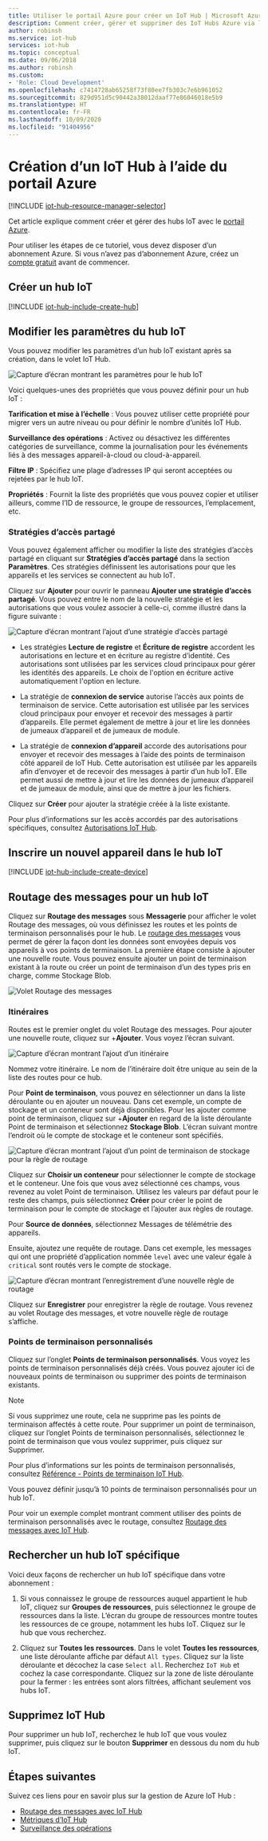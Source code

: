 ```yaml
---
title: Utiliser le portail Azure pour créer un IoT Hub | Microsoft Azure
description: Comment créer, gérer et supprimer des IoT Hubs Azure via le portail Azure. Inclut des informations sur les niveaux de tarification, l’évolutivité, la sécurité et la configuration de la messagerie.
author: robinsh
ms.service: iot-hub
services: iot-hub
ms.topic: conceptual
ms.date: 09/06/2018
ms.author: robinsh
ms.custom:
- 'Role: Cloud Development'
ms.openlocfilehash: c7414728ab65258f73f80ee7fb303c7e6b961052
ms.sourcegitcommit: 829d951d5c90442a38012daaf77e86046018e5b9
ms.translationtype: HT
ms.contentlocale: fr-FR
ms.lasthandoff: 10/09/2020
ms.locfileid: "91404956"
---
```

# <a name="create-an-iot-hub-using-the-azure-portal"></a>Création d’un IoT Hub à l’aide du portail Azure

[!INCLUDE [iot-hub-resource-manager-selector](../../includes/iot-hub-resource-manager-selector.md)]

Cet article explique comment créer et gérer des hubs IoT avec le [portail Azure](https://portal.azure.com).

Pour utiliser les étapes de ce tutoriel, vous devez disposer d’un abonnement Azure. Si vous n’avez pas d’abonnement Azure, créez un [compte gratuit](https://azure.microsoft.com/free/?WT.mc_id=A261C142F) avant de commencer.

## <a name="create-an-iot-hub"></a>Créer un hub IoT

[!INCLUDE [iot-hub-include-create-hub](../../includes/iot-hub-include-create-hub.md)]

## <a name="change-the-settings-of-the-iot-hub"></a>Modifier les paramètres du hub IoT

Vous pouvez modifier les paramètres d’un hub IoT existant après sa création, dans le volet IoT Hub.

![Capture d’écran montrant les paramètres pour le hub IoT](./media/iot-hub-create-through-portal/iot-hub-settings-panel.png)

Voici quelques-unes des propriétés que vous pouvez définir pour un hub IoT :

**Tarification et mise à l’échelle** : Vous pouvez utiliser cette propriété pour migrer vers un autre niveau ou pour définir le nombre d’unités IoT Hub. 

**Surveillance des opérations** : Activez ou désactivez les différentes catégories de surveillance, comme la journalisation pour les événements liés à des messages appareil-à-cloud ou cloud-à-appareil.

**Filtre IP** : Spécifiez une plage d’adresses IP qui seront acceptées ou rejetées par le hub IoT.

**Propriétés** : Fournit la liste des propriétés que vous pouvez copier et utiliser ailleurs, comme l’ID de ressource, le groupe de ressources, l’emplacement, etc.

### <a name="shared-access-policies"></a>Stratégies d’accès partagé

Vous pouvez également afficher ou modifier la liste des stratégies d’accès partagé en cliquant sur **Stratégies d’accès partagé** dans la section **Paramètres**. Ces stratégies définissent les autorisations pour que les appareils et les services se connectent au hub IoT. 

Cliquez sur **Ajouter** pour ouvrir le panneau **Ajouter une stratégie d’accès partagé**.  Vous pouvez entre le nom de la nouvelle stratégie et les autorisations que vous voulez associer à celle-ci, comme illustré dans la figure suivante :

![Capture d’écran montrant l’ajout d’une stratégie d’accès partagé](./media/iot-hub-create-through-portal/iot-hub-add-shared-access-policy.png)

* Les stratégies **Lecture de registre** et **Écriture de registre** accordent les autorisations en lecture et en écriture au registre d’identité. Ces autorisations sont utilisées par les services cloud principaux pour gérer les identités des appareils. Le choix de l'option en écriture active automatiquement l'option en lecture.

* La stratégie de **connexion de service** autorise l’accès aux points de terminaison de service. Cette autorisation est utilisée par les services cloud principaux pour envoyer et recevoir des messages à partir d’appareils. Elle permet également de mettre à jour et lire les données de jumeaux d’appareil et de jumeaux de module.

* La stratégie de **connexion d’appareil** accorde des autorisations pour envoyer et recevoir des messages à l’aide des points de terminaison côté appareil de IoT Hub. Cette autorisation est utilisée par les appareils afin d’envoyer et de recevoir des messages à partir d’un hub IoT. Elle permet aussi de mettre à jour et lire les données de jumeaux d’appareil et de jumeaux de module, ainsi que de mettre à jour les fichiers.

Cliquez sur **Créer** pour ajouter la stratégie créée à la liste existante.

Pour plus d’informations sur les accès accordés par des autorisations spécifiques, consultez [Autorisations IoT Hub](./iot-hub-devguide-security.md#iot-hub-permissions).

## <a name="register-a-new-device-in-the-iot-hub"></a>Inscrire un nouvel appareil dans le hub IoT

[!INCLUDE [iot-hub-include-create-device](../../includes/iot-hub-include-create-device.md)]

## <a name="message-routing-for-an-iot-hub"></a>Routage des messages pour un hub IoT

Cliquez sur **Routage des messages** sous **Messagerie** pour afficher le volet Routage des messages, où vous définissez les routes et les points de terminaison personnalisés pour le hub. Le [routage des messages](iot-hub-devguide-messages-d2c.md) vous permet de gérer la façon dont les données sont envoyées depuis vos appareils à vos points de terminaison. La première étape consiste à ajouter une nouvelle route. Vous pouvez ensuite ajouter un point de terminaison existant à la route ou créer un point de terminaison d’un des types pris en charge, comme Stockage Blob. 

![Volet Routage des messages](./media/iot-hub-create-through-portal/iot-hub-message-routing.png)

### <a name="routes"></a>Itinéraires

Routes est le premier onglet du volet Routage des messages. Pour ajouter une nouvelle route, cliquez sur +**Ajouter**. Vous voyez l’écran suivant. 

![Capture d’écran montrant l’ajout d’un itinéraire](./media/iot-hub-create-through-portal/iot-hub-add-route-storage-endpoint.png)

Nommez votre itinéraire. Le nom de l’itinéraire doit être unique au sein de la liste des routes pour ce hub. 

Pour **Point de terminaison**, vous pouvez en sélectionner un dans la liste déroulante ou en ajouter un nouveau. Dans cet exemple, un compte de stockage et un conteneur sont déjà disponibles. Pour les ajouter comme point de terminaison, cliquez sur +**Ajouter** en regard de la liste déroulante Point de terminaison et sélectionnez **Stockage Blob**. L’écran suivant montre l’endroit où le compte de stockage et le conteneur sont spécifiés.

![Capture d’écran montrant l’ajout d’un point de terminaison de stockage pour la règle de routage](./media/iot-hub-create-through-portal/iot-hub-routing-add-storage-endpoint.png)

Cliquez sur **Choisir un conteneur** pour sélectionner le compte de stockage et le conteneur. Une fois que vous avez sélectionné ces champs, vous revenez au volet Point de terminaison. Utilisez les valeurs par défaut pour le reste des champs, puis sélectionnez **Créer** pour créer le point de terminaison pour le compte de stockage et l’ajouter aux règles de routage.

Pour **Source de données**, sélectionnez Messages de télémétrie des appareils. 

Ensuite, ajoutez une requête de routage. Dans cet exemple, les messages qui ont une propriété d’application nommée `level` avec une valeur égale à `critical` sont routés vers le compte de stockage.

![Capture d’écran montrant l’enregistrement d’une nouvelle règle de routage](./media/iot-hub-create-through-portal/iot-hub-add-route.png)

Cliquez sur **Enregistrer** pour enregistrer la règle de routage. Vous revenez au volet Routage des messages, et votre nouvelle règle de routage s’affiche.

### <a name="custom-endpoints"></a>Points de terminaison personnalisés

Cliquez sur l’onglet **Points de terminaison personnalisés**. Vous voyez les points de terminaison personnalisés déjà créés. Vous pouvez ajouter ici de nouveaux points de terminaison ou supprimer des points de terminaison existants. 

> [!NOTE]
> Si vous supprimez une route, cela ne supprime pas les points de terminaison affectés à cette route. Pour supprimer un point de terminaison, cliquez sur l’onglet Points de terminaison personnalisés, sélectionnez le point de terminaison que vous voulez supprimer, puis cliquez sur Supprimer.
>

Pour plus d’informations sur les points de terminaison personnalisés, consultez [Référence - Points de terminaison IoT Hub](iot-hub-devguide-endpoints.md).

Vous pouvez définir jusqu’à 10 points de terminaison personnalisés pour un hub IoT. 

Pour voir un exemple complet montrant comment utiliser des points de terminaison personnalisés avec le routage, consultez [Routage des messages avec IoT Hub](tutorial-routing.md).

## <a name="find-a-specific-iot-hub"></a>Rechercher un hub IoT spécifique

Voici deux façons de rechercher un hub IoT spécifique dans votre abonnement :

1. Si vous connaissez le groupe de ressources auquel appartient le hub IoT, cliquez sur **Groupes de ressources**, puis sélectionnez le groupe de ressources dans la liste. L’écran du groupe de ressources montre toutes les ressources de ce groupe, notamment les hubs IoT. Cliquez sur le hub que vous recherchez.

2. Cliquez sur **Toutes les ressources**. Dans le volet **Toutes les ressources**, une liste déroulante affiche par défaut `All types`. Cliquez sur la liste déroulante et décochez la case `Select all`. Recherchez `IoT Hub` et cochez la case correspondante. Cliquez sur la zone de liste déroulante pour la fermer : les entrées sont alors filtrées, affichant seulement vos hubs IoT.

## <a name="delete-the-iot-hub"></a>Supprimez IoT Hub

Pour supprimer un hub IoT, recherchez le hub IoT que vous voulez supprimer, puis cliquez sur le bouton **Supprimer** en dessous du nom du hub IoT.

## <a name="next-steps"></a>Étapes suivantes

Suivez ces liens pour en savoir plus sur la gestion de Azure IoT Hub :

* [Routage des messages avec IoT Hub](tutorial-routing.md)
* [Métriques d’IoT Hub](iot-hub-metrics.md)
* [Surveillance des opérations](iot-hub-operations-monitoring.md)

